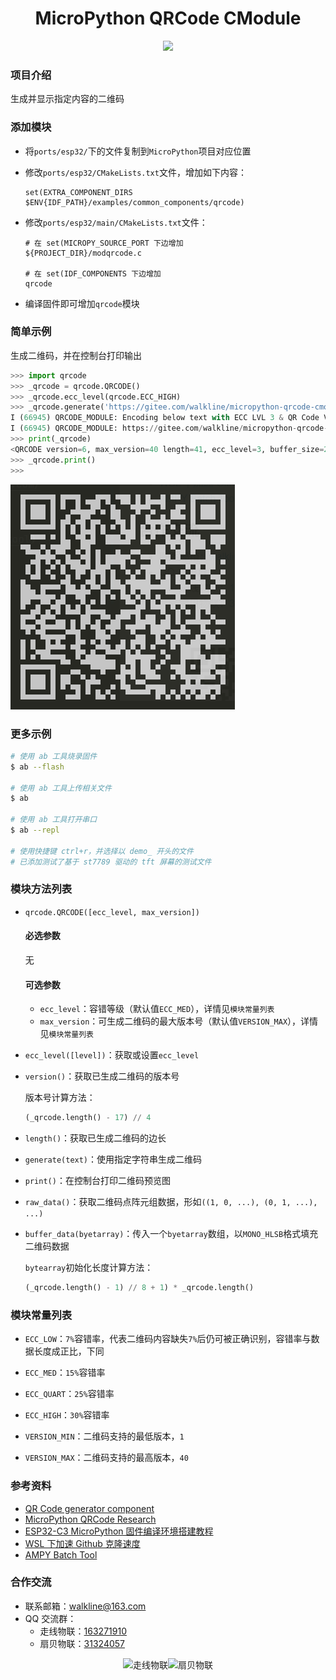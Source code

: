 <h1 align="center">MicroPython QRCode CModule</h1>

<p align="center"><img src="https://img.shields.io/badge/Licence-MIT-green.svg?style=for-the-badge" /></p>

### 项目介绍

生成并显示指定内容的二维码

### 添加模块

* 将`ports/esp32/`下的文件复制到`MicroPython`项目对应位置
* 修改`ports/esp32/CMakeLists.txt`文件，增加如下内容：

	```doc
	set(EXTRA_COMPONENT_DIRS $ENV{IDF_PATH}/examples/common_components/qrcode)
	```

* 修改`ports/esp32/main/CMakeLists.txt`文件：

	```doc
	# 在 set(MICROPY_SOURCE_PORT 下边增加
	${PROJECT_DIR}/modqrcode.c

	# 在 set(IDF_COMPONENTS 下边增加
	qrcode
	```

* 编译固件即可增加`qrcode`模块

### 简单示例

生成二维码，并在控制台打印输出

```python
>>> import qrcode
>>> _qrcode = qrcode.QRCODE()
>>> _qrcode.ecc_level(qrcode.ECC_HIGH)
>>> _qrcode.generate('https://gitee.com/walkline/micropython-qrcode-cmodule')
I (66945) QRCODE_MODULE: Encoding below text with ECC LVL 3 & QR Code Version 40
I (66945) QRCODE_MODULE: https://gitee.com/walkline/micropython-qrcode-cmodule
>>> print(_qrcode)
<QRCODE version=6, max_version=40 length=41, ecc_level=3, buffer_size=210>
>>> _qrcode.print()
>>>
```

![终端中打印的二维码](./images/screenshot.png)

### 更多示例

```bash
# 使用 ab 工具烧录固件
$ ab --flash

# 使用 ab 工具上传相关文件
$ ab

# 使用 ab 工具打开串口
$ ab --repl

# 使用快捷键 ctrl+r，并选择以 demo_ 开头的文件
# 已添加测试了基于 st7789 驱动的 tft 屏幕的测试文件
```

### 模块方法列表

* `qrcode.QRCODE([ecc_level, max_version])`

	#### 必选参数

	无

	#### 可选参数

	* `ecc_level`：容错等级（默认值`ECC_MED`），详情见`模块常量列表`
	* `max_version`：可生成二维码的最大版本号（默认值`VERSION_MAX`），详情见`模块常量列表`

* `ecc_level([level])`：获取或设置`ecc_level`
* `version()`：获取已生成二维码的版本号

	版本号计算方法：
	```python
	(_qrcode.length() - 17) // 4
	```
* `length()`：获取已生成二维码的边长
* `generate(text)`：使用指定字符串生成二维码
* `print()`：在控制台打印二维码预览图
* `raw_data()`：获取二维码点阵元组数据，形如`((1, 0, ...), (0, 1, ...), ...)`
* `buffer_data(byetarray)`：传入一个`byetarray`数组，以`MONO_HLSB`格式填充二维码数据

	`bytearray`初始化长度计算方法：
	```python
	(_qrcode.length() - 1) // 8 + 1) * _qrcode.length()
	```

### 模块常量列表

* `ECC_LOW`：`7%`容错率，代表二维码内容缺失`7%`后仍可被正确识别，容错率与数据长度成正比，下同
* `ECC_MED`：`15%`容错率
* `ECC_QUART`：`25%`容错率
* `ECC_HIGH`：`30%`容错率

* `VERSION_MIN`：二维码支持的最低版本，`1`
* `VERSION_MAX`：二维码支持的最高版本，`40`

### 参考资料

* [QR Code generator component](https://github.com/espressif/esp-idf/tree/master/examples/common_components/qrcode)
* [MicroPython QRCode Research](https://gitee.com/walkline/micropython-qrcode-research)
* [ESP32-C3 MicroPython 固件编译环境搭建教程](https://gitee.com/walkline/esp32-c3_micropython_firmware)
* [WSL 下加速 Github 克隆速度](https://walkline.wang/blog/archives/263)
* [AMPY Batch Tool](https://gitee.com/walkline/a-batch-tool)

### 合作交流

* 联系邮箱：<walkline@163.com>
* QQ 交流群：
	* 走线物联：[163271910](https://jq.qq.com/?_wv=1027&k=xtPoHgwL)
	* 扇贝物联：[31324057](https://jq.qq.com/?_wv=1027&k=yp4FrpWh)

<p align="center"><img src="https://gitee.com/walkline/WeatherStation/raw/docs/images/qrcode_walkline.png" width="300px" alt="走线物联"><img src="https://gitee.com/walkline/WeatherStation/raw/docs/images/qrcode_bigiot.png" width="300px" alt="扇贝物联"></p>
